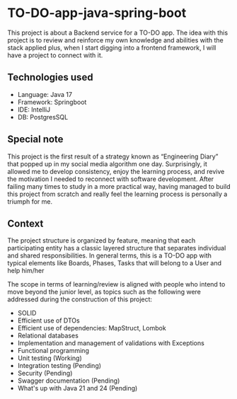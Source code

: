 # TO-DO-app-java-spring-boot

This project is about a Backend service for a TO-DO app. The idea with this project is to review and reinforce my own
knowledge and abilities with the stack applied plus, when I start digging into a frontend framework, I will have a project 
to connect with it.

## Technologies used
- Language: Java 17
- Framework: Springboot
- IDE: IntelliJ
- DB: PostgresSQL

## Special note
This project is the first result of a strategy known as “Engineering Diary” that popped up in my social media algorithm one day. 
Surprisingly, it allowed me to develop consistency, enjoy the learning process, and revive the motivation I needed to reconnect 
with software development. After failing many times to study in a more practical way, having managed to build this project from 
scratch and really feel the learning process is personally a triumph for me.

## Context

The project structure is organized by feature, meaning that each participating entity has a classic 
layered structure that separates individual and shared responsibilities. In general terms, this is a TO-DO
app with typical elements like Boards, Phases, Tasks that will belong to a User and help him/her

The scope in terms of learning/review is aligned with people who intend to move beyond the junior 
level, as topics such as the following were addressed during the construction of this project:

- SOLID
- Efficient use of DTOs
- Efficient use of dependencies: MapStruct, Lombok
- Relational databases
- Implementation and management of validations with Exceptions
- Functional programming
- Unit testing (Working)
- Integration testing (Pending)
- Security (Pending)
- Swagger documentation (Pending)
- What's up with Java 21 and 24 (Pending)



